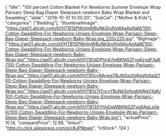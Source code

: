 {
	"title": "100 percent Cotton Blanket For Newborns Summer Envelope Wrap Parisarc Sleep Bag Diaper Sleepsack newborn Baby Wrap Blanket and Swadding",
	"date": "2018-10-31 10:30:20",
	"SubCat": ["Mother & Kids"],
	"categories": ["Bedding"],
	"thumbnailImage": "https://ae01.alicdn.com/kf/HTB1SPt6nlmWBuNkSndVq6AsApXaM/100-Cotton-Swaddling-For-Newborns-Unisex-Envelope-Wrap-Parisarc-Sleep-Bag-Diaper-Sleepsack-newborn-Baby-Wrap.jpg_220x220.jpg",
	"BigImage": ["https://ae01.alicdn.com/kf/HTB1SPt6nlmWBuNkSndVq6AsApXaM/100-Cotton-Swaddling-For-Newborns-Unisex-Envelope-Wrap-Parisarc-Sleep-Bag-Diaper-Sleepsack-newborn-Baby-Wrap.jpg","https://ae01.alicdn.com/kf/HTB1dDPhhA7mBKNjSZFyq6zydFXaK/100-Cotton-Swaddling-For-Newborns-Unisex-Envelope-Wrap-Parisarc-Sleep-Bag-Diaper-Sleepsack-newborn-Baby-Wrap.jpg","https://ae01.alicdn.com/kf/HTB1cy9AvwaTBuNjSszfq6xgfpXaQ/100-Cotton-Swaddling-For-Newborns-Unisex-Envelope-Wrap-Parisarc-Sleep-Bag-Diaper-Sleepsack-newborn-Baby-Wrap.jpg","https://ae01.alicdn.com/kf/HTB1z7tTncyYBuNkSnfoq6AWgVXaK/100-Cotton-Swaddling-For-Newborns-Unisex-Envelope-Wrap-Parisarc-Sleep-Bag-Diaper-Sleepsack-newborn-Baby-Wrap.jpg","https://ae01.alicdn.com/kf/HTB13XYhhDqWBKNjSZFxq6ApLpXaH/100-Cotton-Swaddling-For-Newborns-Unisex-Envelope-Wrap-Parisarc-Sleep-Bag-Diaper-Sleepsack-newborn-Baby-Wrap.jpg"],
	"actualPrice": 10.14,
	"comparePrice": 12.68,
	"linkurl": "http://s.click.aliexpress.com/e/c8JPNbwg",
	"inStock": 124
}

